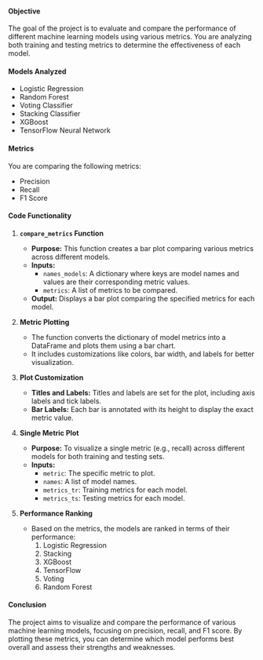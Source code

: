 #### **Objective**
The goal of the project is to evaluate and compare the performance of different machine learning models using various metrics. You are analyzing both training and testing metrics to determine the effectiveness of each model.

#### **Models Analyzed**
- Logistic Regression
- Random Forest
- Voting Classifier
- Stacking Classifier
- XGBoost
- TensorFlow Neural Network

#### **Metrics**
You are comparing the following metrics:
- Precision
- Recall
- F1 Score

#### **Code Functionality**
1. **`compare_metrics` Function**
   - **Purpose:** This function creates a bar plot comparing various metrics across different models.
   - **Inputs:**
     - `names_models`: A dictionary where keys are model names and values are their corresponding metric values.
     - `metrics`: A list of metrics to be compared.
   - **Output:** Displays a bar plot comparing the specified metrics for each model.

2. **Metric Plotting**
   - The function converts the dictionary of model metrics into a DataFrame and plots them using a bar chart.
   - It includes customizations like colors, bar width, and labels for better visualization.

3. **Plot Customization**
   - **Titles and Labels:** Titles and labels are set for the plot, including axis labels and tick labels.
   - **Bar Labels:** Each bar is annotated with its height to display the exact metric value.

4. **Single Metric Plot**
   - **Purpose:** To visualize a single metric (e.g., recall) across different models for both training and testing sets.
   - **Inputs:**
     - `metric`: The specific metric to plot.
     - `names`: A list of model names.
     - `metrics_tr`: Training metrics for each model.
     - `metrics_ts`: Testing metrics for each model.

5. **Performance Ranking**
   - Based on the metrics, the models are ranked in terms of their performance:
     1. Logistic Regression
     2. Stacking
     3. XGBoost
     4. TensorFlow
     5. Voting
     6. Random Forest

#### **Conclusion**
The project aims to visualize and compare the performance of various machine learning models, focusing on precision, recall, and F1 score. By plotting these metrics, you can determine which model performs best overall and assess their strengths and weaknesses.
